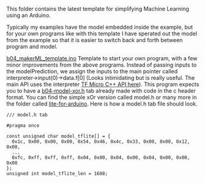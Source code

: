 This folder contains the latest template for simplifying Machine Learning using an Arduino.

Typically my examples have the model embedded inside the example, but for your own programs like with this template I have sperated out the model from the example
so that it is easier to switch back and forth between program and model.


[b04_makerML_template.ino](b04_makerML_template.ino) Template to start your own program, with a few minor improvements from the above programs. Instead of passing inputs to the modelPrediction, we assign the inputs to the main pointer called interpreter->input(0)->data.f[0] (Looks intimidating but is really useful. The main API uses the interpreter [TF Micro C++ API here](https://www.tensorflow.org/lite/api_docs/cc/class/tflite/impl/interpreter)). This program expects you to have a [b04-model-xor.h](b04-model-xor.h) tab already made with code in the c header format. You can find the simple xOr version called model.h or many more in the folder called [lite-for-arduino](https://github.com/hpssjellis/my-examples-for-the-arduino-portentaH7/tree/master/m09-Tensoflow/lite-for-arduino). Here is how a model.h tab file should look.


```
/// model.h tab

#pragma once

const unsigned char model_tflite[] = {
  0x1c, 0x00, 0x00, 0x00, 0x54, 0x46, 0x4c, 0x33, 0x00, 0x00, 0x12, 0x00,
  ...
  0xfc, 0xff, 0xff, 0xff, 0x04, 0x00, 0x04, 0x00, 0x04, 0x00, 0x00, 0x00
};
unsigned int model_tflite_len = 1608;

```
